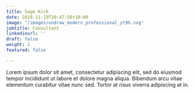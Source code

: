 ```yaml
---
title: Sage Kirk
date: 2018-11-19T10:47:58+10:00
image: "/images/undraw_modern_professional_yt9h.svg"
jobtitle: Consultant
linkedinurl: ''
draft: false
weight: 2
featured: false

---
```

Lorem ipsum dolor sit amet, consectetur adipiscing elit, sed do eiusmod tempor incididunt ut labore et dolore magna aliqua. Bibendum arcu vitae elementum curabitur vitae nunc sed. Tortor at risus viverra adipiscing at in.